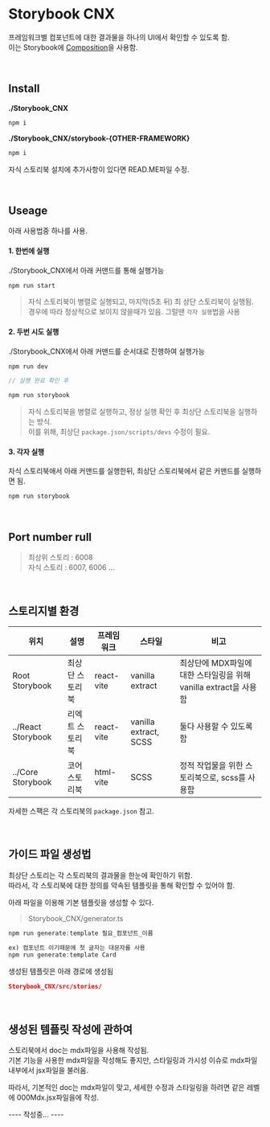 # Storybook CNX
프레임워크별 컴포넌트에 대한  결과물을 하나의 UI에서 확인할 수 있도록 함.<Br />
이는 Storybook에 [Composition](https://storybook.js.org/docs/sharing/storybook-composition)을 사용함.

<br />

## Install

**./Storybook_CNX**
```javascript
npm i
```

**./Storybook_CNX/storybook-{OTHER-FRAMEWORK}**
```javascript
npm i
```
자식 스토리북 설치에 추가사항이 있다면 READ.ME파일 수정.

<br />


## Useage
아래 사용법중 하나를 사용.

#### 1. 한번에 실행
./Storybook_CNX에서 아래 커맨드를 통해 실행가능
```javascript
npm run start
```

> 자식 스토리북이 병렬로 실행되고, 마지막(5초 뒤) 최 상단 스토리북이 실행됨. 경우에 따라 정상적으로 보이지 않을때가 있음.
그럴땐 `각자 실행`법을 사용

#### 2. 두번 시도 실행
./Storybook_CNX에서 아래 커맨드를 순서대로 진행하여 실행가능
```javascript
npm run dev

// 실행 완료 확인 후

npm run storybook
```

> 자식 스토리북을 병렬로 실행하고, 정상 실행 확인 후 최상단 스토리북을 실행하는 방식.<br />
이를 위해, 최상단 `package.json/scripts/devs` 수정이 필요.


#### 3. 각자 실행
자식 스토리북애서 아래 커맨드를 실행한뒤, 최상단 스토리북에서 같은 커맨드를 실행하면 됨.
```javascript
npm run storybook
```

<br />


## Port number rull
> 최상위 스토리 : 6008<br />
자식 스토리 : 6007, 6006 ...

<br />

## 스토리지별 환경

<table>
  <thead>
    <tr>
      <th>위치</th>
      <th>설명</th>
      <th>프레임워크</th>
      <th>스타일</th>
      <th>비고</th>
    </tr>
  </thead>
  <tbody>
    <tr>
      <td>Root Storybook</td>
      <td>최상단 스토리북</td>
      <td>react-vite</td>
      <td>vanilla extract</td>
      <td>최상단에 MDX파일에 대한 스타일링을 위해 vanilla extract을 사용함</td>
    </tr>
    <tr>
      <td>../React Storybook</td>
      <td>리엑트 스토리북</td>
      <td>react-vite</td>
      <td>vanilla extract, SCSS</td>
      <td>둘다 사용할 수 있도록 함</td>
    </tr>
    <tr>
      <td>../Core Storybook</td>
      <td>코어 스토리북</td>
      <td>html-vite</td>
      <td>SCSS</td>
      <td>정적 작업물을 위한 스토리북으로, scss를 사용함</td>
    </tr>
  </tbody>
</table>

자세한 스팩은 각 스토리북의 `package.json` 참고.

<br />

## 가이드 파일 생성법
최상단 스토리는 각 스토리북의 결과물을 한눈에 확인하기 위함.<br />
따라서, 각 스토리북에 대한 정의를 약속된 템플릿을 통해 확인할 수 있어야 함.
<br />

아래 파일을 이용해 기본 템플릿을 생성할 수 있다.
> Storybook_CNX/generator.ts

```ts
npm run generate:template 필요_컴포넌트_이름

ex) 컴포넌트 이기때문에 첫 글자는 대문자를 사용
npm run generate:template Card
```

생성된 템플릿은 아래 경로에 생성됨
```json
Storybook_CNX/src/stories/
```

<br />

## 생성된 템플릿 작성에 관하여
스토리북에서 doc는 mdx파일을 사용해 작성됨.<br />
기본 기능을 사용한 mdx파일을 작성해도 좋지만, 스타일링과 가시성 이슈로 mdx파일 내부에서 jsx파일을 불러옴.<br />

따라서, 기본적인 doc는 mdx파일이 맞고, 세세한 수정과 스타일링을 하려면 같은 레벨에 000Mdx.jsx파일을에 작성.

---- 작성중... ----

